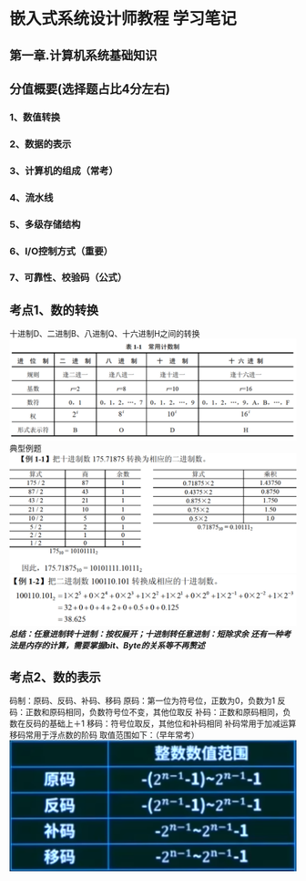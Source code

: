 # 嵌入式系统设计师教程 学习笔记
## 第一章.计算机系统基础知识
## 分值概要(选择题占比4分左右)
### 1、数值转换
### 2、数据的表示
### 3、计算机的组成（常考）
### 4、流水线
### 5、多级存储结构
### 6、I/O控制方式（重要）
### 7、可靠性、校验码（公式）
## 考点1、数的转换
十进制D、二进制B、八进制Q、十六进制H之间的转换
![alt text](image.png)
典型例题
![alt text](image-1.png)
![alt text](image-2.png)
***总结：任意进制转十进制：按权展开；十进制转任意进制：短除求余***
***还有一种考法是内存的计算，需要掌握bit、Byte的关系等不再赘述***

## 考点2、数的表示
码制：原码、反码、补码、移码
原码：第一位为符号位，正数为0，负数为1
反码：正数和原码相同，负数符号位不变，其他位取反
补码：正数和原码相同，负数在反码的基础上＋1
移码：符号位取反，其他位和补码相同
补码常用于加减运算
移码常用于浮点数的阶码
取值范围如下：（早年常考）
![alt text](image-3.png)